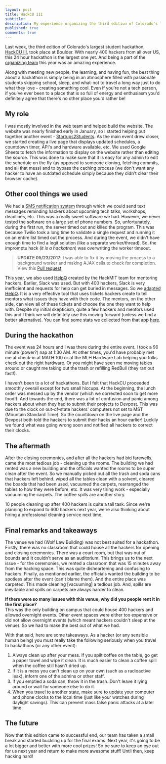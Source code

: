 ```yaml
---
layout: post
title: HackCU III
subtitle:
description: My experience organizing the third edition of Colorado's largest student hackathon, HackCU III
published: true
comments: true
---
```


Last week, the third edition of Colorado's largest student hackathon, [HackCU III](https://hackcu.org/), took place at Boulder. With nearly 400 hackers from all over US, this 24 hour hackathon is the largest one yet. And being a part of the [organizing team](https://2017.hackcu.org/#team) this year was an amazing experience.
<!--excerpt_ends-->

Along with meeting new people, the learning, and having fun, the best thing about a hackathon is simply being in an atmosphere filled with passionate students skipping school, sleep, and what-not to travel a long way just to do what they love - creating something cool. Even if you're not a tech person, if you've ever been to a place that is so full of energy and enthusiasm you'd definitely agree that there's no other place you'd rather be!

## My role

I was mostly involved in the web team and helped build the website. The website was nearly finished early in January, so I started helping put together another event - [Startups2Students](https://startups2students.hackcu.org/). As the main event drew closer, we started creating a live page that displays updated schedules, a countdown timer, API's and hardware available, etc. We used Google Sheets to fetch the information to display on the website rather than editing the source. This was done to make sure that it is easy for any admin to edit the schedule on the fly (as opposed to someone cloning, fetching commits, and all that mess) and to bypass the caching process (we don't want any hacker to have an outdated schedule simply because they didn't clear their browser cache).

## Other cool things we used

We had a [SMS notification system](https://github.com/HackCU/mercurysms) through which we could send text messages reminding hackers about upcoming tech talks, workshops, deadlines, etc. This was a really sweet software we had. However, we never tested the software on a large set of phone numbers. So, unfortunately, during the first run, the server timed out and killed the program. This was because Twilio took a long time to validate a single request and running it on an entire list timed out the process. And during the event, we didn't have enough time to find a legit solution (like a separate worker/thread). So, the impromptu hack (*it is a hackathon*) was overwriting the worker timeout.

>**UPDATE 05/23/2017**: I was able to fix it by moving the process to a background worker and making AJAX calls to check for completion. View this [Pull request](https://github.com/HackCU/mercurysms/pull/6)

This year, we also used [HelpQ](https://github.com/ehzhang/HELPq) created by the HackMIT team for mentoring hackers. Earlier, Slack was used. But with 400 hackers, Slack is very inefficient and requests for help can get buried in messages. So we [adapted HelpQ](https://github.com/HackCU/mentors). It is a very effective tool that uses tickets hackers create to tell mentors what issues they have with their code. The mentors, on the other side, can view all of these tickets and choose the one they want to help with. Despite my initial skepticism, quite a few hackers and mentors used this and I think we will definitely use this moving forward (unless we find a better alternative). You can find some stats we collected from that app <a href="{{ site.url }}/supplements/hackcu-iii-mentors-stats/" target="_blank">here</a>.

## During the hackathon

The event was 24 hours and I was there during the entire event. I took a 90 minute (power?) nap at 1:30 AM. At other times, you'd have probably met me at check-in at MATH 100 or at the MLH Hardware Lab helping you folks check out the right hardware. Or you might have seen me moving tables around or caught me taking out the trash or refilling RedBull (they ran out fast!).

I haven't been to a lot of hackathons. But I felt that HackCU proceeded smoothly overall except for two small hiccups. At the beginning, the lunch order was messed up by the vendor (which we corrected soon to get more food!). And towards the end, there was a lot of confusion and panic among hackers about when they had to submit their projects to Devpost. This was due to the clock on out-of-state hackers' computers not set to MST (Mountain Standard Time). So the countdown on the live page and the Devpost both told the hackers to submit their hacks an hour earlier! Luckily we found what was going wrong soon and notified all hackers to correct their clocks.

## The aftermath

After the closing ceremonies, and after all the hackers had bid farewells, came the most tedious job - cleaning up the rooms. The building we had rented was a new building and the officials wanted the rooms to be super clean after the event. So we manually picked out all the trash and soda cans that hackers left behind. wiped all the tables clean with a solvent, cleared the boards that had been used, vacuumed the carpets, rearranged the tables to how they were before, etc. It was very tiring work - especially vacuuming the carpets. The coffee spills are another story.

10 people cleaning up after 400 hackers is quite a tall task. Since we're planning to expand to 600 hackers next year, we're also thinking about hiring a professional cleaning service next time.

## Final remarks and takeaways

The venue we had (Wolf Law Building) was not best suited for a hackathon. Firstly, there was no classroom that could house all the hackers for opening and closing ceremonies. There was a court room, but that was out of bounds and it couldn't serve as an auditorium. This brings us to the next issue - for the ceremonies, we rented a classroom that was 15 minutes away from the hacking space. This was quite disheartening and confusing to hackers. Finally, as mentioned earlier, the officials wanted the building to be spotless after the event (can't blame them). And the entire place was carpeted. This made cleaning [vacuuming] a tedious job. And, spills are inevitable and spills on carpets are always harder to clean.

**If there were so many issues with this venue, why did you people rent it in the first place?**<br>
This was the only building on campus that could house 400 hackers and allowed overnight events. Other event spaces were either too expensive or did not allow overnight events (which meant hackers couldn't sleep at the venue). So we had to make the best out of what we had.

With that said, here are some takeaways. As a hacker (or any sensible human being) you must really take the following seriously when you travel to hackathons (or any other event):

1. Always clean up after your mess. If you spilt coffee on the table, go get a paper towel and wipe it clean. It is much easier to clean a coffee spill when the coffee still hasn't dried up.
2. If it is a mess you can't clean up on your own (such as a radioactive leak), inform one of the admins or other staff.
3. If you emptied a soda can, throw it in the trash. Don't leave it lying around or wait for someone else to do it.
4. When you travel to another state, make sure to update your computer and phone clocks to the local time (just like your watches during daylight savings). This can prevent mass false panic attacks at a later time.

## The future

Now that this edition came to successful end, our team has taken a small break and started buckling up for the final exams. Next year, it's going to be a lot bigger and better with  more cool prizes! So be sure to keep an eye out for us next year and return to make more awesome stuff! Until then, keep hacking hard!
